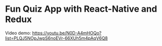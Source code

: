 # Fun Quiz App with React-Native and Redux

Video demo: https://youtu.be/N0D-A4mHOQo?list=PLQJ5NOpJwpS6noEVr-66XUh5m4pAqV6Q8
